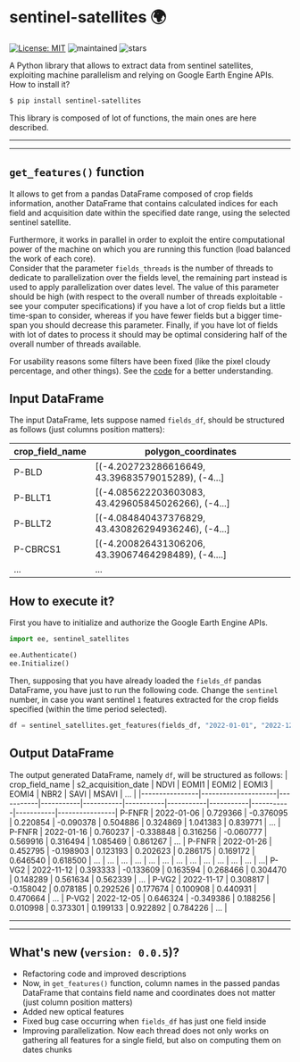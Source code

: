 # sentinel-satellites 🌍

[![License: MIT](https://img.shields.io/badge/license-MIT-yellow.svg)](./LICENSE)
![maintained](https://img.shields.io/badge/maintained%3F-YES-green.svg)
![stars](https://img.shields.io/github/stars/Amatofrancesco99/master-thesis.svg)

A Python library that allows to extract data from sentinel satellites, exploiting machine parallelism and relying on Google Earth Engine APIs.
How to install it?

```bash
$ pip install sentinel-satellites
```

This library is composed of lot of functions, the main ones are here described.

*** 
***
## `get_features()` function

It allows to get from a pandas DataFrame composed of crop fields information, another DataFrame that contains calculated indices for each field and acquisition date within the specified date range, using the selected sentinel satellite.

Furthermore, it works in parallel in order to exploit the entire computational power of the machine on which you are running this function (load balanced the work of each core). <br>Consider that the parameter `fields_threads` is the number of threads to dedicate to parallelization over the fields level, the remaining part instead is used to apply parallelization over dates level. The value of this parameter should be high (with respect to the overall number of threads exploitable - see your computer specifications) if you have a lot of crop fields but a little time-span to consider, whereas if you have fewer fields but a bigger time-span you should decrease this parameter. Finally, if you have lot of fields with lot of dates to process it should may be optimal considering half of the overall number of threads available.

For usability reasons some filters have been fixed (like the pixel cloudy percentage, and other things). See the [code](https://github.com/Amatofrancesco99/master-thesis/blob/main/Notebooks/utils/sentinel_satellites.py) for a better understanding.

## Input DataFrame
The input DataFrame, lets suppose named `fields_df`, should be structured as follows (just columns position matters):

| crop_field_name |              polygon_coordinates                  |
|-----------------|---------------------------------------------------|
| P-BLD           |  [(-4.202723286616649, 43.39683579015289), (-4...]|
| P-BLLT1         | [(-4.085622203603083, 43.429605845026266), (-4...]|
| P-BLLT2         | [(-4.084840437376829, 43.430826294936246), (-4...]|
| P-CBRCS1        | [(-4.200826431306206, 43.39067464298489), (-4....]|
| ...             |             ...                                   |


## How to execute it?

First you have to initialize and authorize the Google Earth Engine APIs.

```python
import ee, sentinel_satellites

ee.Authenticate()
ee.Initialize()
```

Then, supposing that you have already loaded the `fields_df` pandas DataFrame, you have just to run the following code. Change the `sentinel` number, in case you want sentinel `1` features extracted for the crop fields specified (within the time period selected).

```python
df = sentinel_satellites.get_features(fields_df, "2022-01-01", "2022-12-31", sentinel=2, fields_threads=3)
```

## Output DataFrame
The output generated DataFrame, namely `df`, will be structured as follows:
| crop_field_name | s2_acquisition_date | NDVI      | EOMI1     | EOMI2     | EOMI3     | EOMI4     | NBR2      | SAVI      | MSAVI     | ...   |
|----------------|---------------------|-----------|-----------|-----------|-----------|-----------|-----------|-----------|-----------|----------------|
P-FNFR | 2022-01-06 | 0.729366 | -0.376095 | 0.220854 | -0.090378 |	0.504886 | 0.324869	| 1.041383 | 0.839771 |	... |
P-FNFR | 2022-01-16	| 0.760237 | -0.338848 | 0.316256 | -0.060777 | 0.569916 | 	0.316494 | 1.085469 | 0.861267 | ... |
P-FNFR | 2022-01-26 | 0.452795 | -0.198903 | 0.123193 |	0.202623 | 0.286175 | 0.169172 | 0.646540 |	0.618500 | ... |
... | ... | ... | ... |	...	 | ... | ... | ... | ... | ... | ... | ...|
P-VG2 |	2022-11-12 | 0.393333 | -0.133609 |	0.163594 | 0.268466 | 0.304470 | 0.148289 |	0.561634 | 0.562339 | ... |
P-VG2 | 2022-11-17 | 0.308817 |	-0.158042 | 0.078185 | 0.292526 | 0.177674 | 0.100908 |	0.440931 | 0.470664 | ... |
P-VG2 | 2022-12-05 | 0.646324 |	-0.349386 | 0.188256 | 0.010998 | 0.373301 | 0.199133 |	0.922892 | 0.784226 | ... |


***
***
## What's new (`version: 0.0.5`)?
* Refactoring code and improved descriptions
* Now, in `get_features()` function, column names in the passed pandas DataFrame that contains field name and coordinates does not matter (just column position matters)
* Added new optical features
* Fixed bug case occurring when `fields_df` has just one field inside
* Improving parallelization. Now each thread does not only works on gathering all features for a single field, but also on computing them on dates chunks